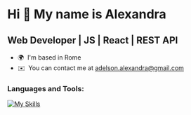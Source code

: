 Hi 👋 My name is Alexandra
==================================

Web Developer | JS | React | REST API
------------------


* 🌍  I'm based in Rome
* ✉️  You can contact me at [adelson.alexandra@gmail.com](mailto:adelson.alexandra@gmail.com)

<h3 align="left">Languages and Tools:</h3>

[![My Skills](https://skillicons.dev/icons?i=js,ts,html,css,bootstrap,codepen,express,github,git,githubactions,jest,java,mongodb,mysql,nextjs,nodejs,npm,postman,react,redux,regex,styledcomponents,tailwind,vscode,webpack&perline=7)](https://skillicons.dev)

